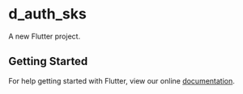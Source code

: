 # d_auth_sks

A new Flutter project.

## Getting Started

For help getting started with Flutter, view our online
[documentation](https://flutter.io/).
